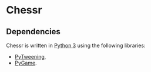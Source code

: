 # Chessr

## Dependencies

Chessr is written in [Python 3](https://www.python.org/downloads/) using the following libraries:

- [PyTweening](https://pypi.org/project/PyTweening/),
- [PyGame](https://www.pygame.org/news).
